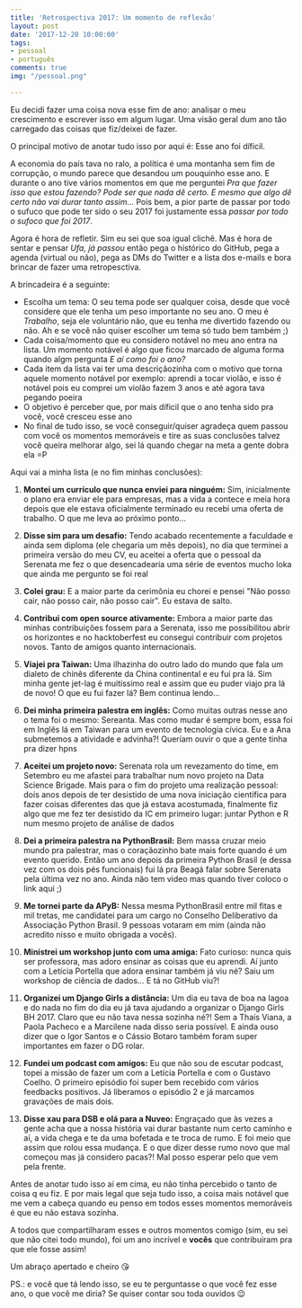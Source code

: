 ```yaml
---
title: 'Retrospectiva 2017: Um momento de reflexão'
layout: post
date: '2017-12-20 10:00:00'
tags:
- pessoal
- português
comments: true
img: "/pessoal.png"

---
```

Eu decidi fazer uma coisa nova esse fim de ano: analisar o meu crescimento e escrever isso em algum lugar. Uma visão geral dum ano tão carregado das coisas que fiz/deixei de fazer.

O principal motivo de anotar tudo isso por aqui é: Esse ano foi díficil.

A economia do país tava no ralo, a política é uma montanha sem fim de corrupção, o mundo parece que desandou um pouquinho esse ano. E durante o ano tive vários momentos em que me perguntei *Pra que fazer isso que estou fazendo? Pode ser que nada dê certo. E mesmo que algo dê certo não vai durar tanto assim...* Pois bem, a pior parte de passar por todo o sufuco que pode ter sido o seu 2017 foi justamente essa *passar por todo o sufoco que foi 2017*.

Agora é hora de refletir. Sim eu sei que soa igual clichê. Mas é hora de sentar e pensar *Ufa, já passou* então pega o histórico do GitHub, pega a agenda (virtual ou não), pega as DMs do Twitter e a lista dos e-mails e bora brincar de fazer uma retropesctiva. 

A brincadeira é a seguinte:
- Escolha um tema: O seu tema pode ser qualquer coisa, desde que você considere que ele tenha um peso importante no seu ano. O meu é *Trabalho*, seja ele voluntário não, que eu tenha me divertido fazendo ou não. Ah e se você não quiser escolher um tema só tudo bem também ;)
- Cada coisa/momento que eu considero notável no meu ano entra na lista. Um momento notável é algo que ficou marcado de alguma forma quando algm pergunta *E aí como foi o ano?*
- Cada item da lista vai ter uma descriçãozinha com o motivo que torna aquele momento notável por exemplo: aprendi a tocar violão, e isso é notável pois eu comprei um violão fazem 3 anos e até agora tava pegando poeira
- O objetivo é perceber que, por mais díficil que o ano tenha sido pra você, você cresceu esse ano
- No final de tudo isso, se você conseguir/quiser agradeça quem passou com você os momentos memoráveis e tire as suas conclusões talvez você queira melhorar algo, sei lá quando chegar na meta a gente dobra ela =P

Aqui vai a minha lista (e no fim minhas conclusões):

1. **Montei um currículo que nunca enviei para ninguém:**
 Sim, inicialmente o plano era enviar ele para empresas, mas a vida a contece e meia hora depois que ele estava oficialmente terminado eu recebi uma oferta de trabalho. O que me leva ao próximo ponto...

1. **Disse sim para um desafio:**
 Tendo acabado recentemente a faculdade e ainda sem diploma (ele chegaria um mês depois), no dia que terminei a primeira versão do meu CV, eu aceitei a oferta que o pessoal da Serenata me fez o que desencadearia uma série de eventos mucho loka que ainda me pergunto se foi real

1. **Colei grau:**
 E a maior parte da cerimônia eu chorei e pensei "Não posso cair, não posso cair, não posso cair". Eu estava de salto.

1. **Contribui com open source ativamente:**
 Embora a maior parte das minhas contribuições fossem para a Serenata, isso me possibilitou abrir os horizontes e no hacktoberfest eu consegui contribuir com projetos novos. Tanto de amigos quanto internacionais.

1. **Viajei pra Taiwan:**
 Uma ilhazinha do outro lado do mundo que fala um dialeto de chinês diferente da China continental e eu fui pra lá. Sim minha gente jet-lag é muitíssimo real e assim que eu puder viajo pra lá de novo! O que eu fui fazer lá? Bem continua lendo...

1. **Dei minha primeira palestra em inglês:**
 Como muitas outras nesse ano o tema foi o mesmo: Sereanta. Mas como mudar é sempre bom, essa foi em Inglês lá em Taiwan para um evento de tecnologia cívica. Eu e a Ana submetemos a atividade e advinha?! Queríam ouvir o que a gente tinha pra dizer hpns

1. **Aceitei um projeto novo:**
 Serenata rola um revezamento do time, em Setembro eu me afastei para trabalhar num novo projeto na Data Science Brigade.
Mais para o fim do projeto uma realização pessoal: dois anos depois de ter desistido de uma nova iniciação científica para fazer coisas diferentes das que já estava acostumada, finalmente fiz algo que me fez ter desistido da IC em primeiro lugar: juntar Python e R num mesmo projeto de análise de dados

1. **Dei a primeira palestra na PythonBrasil:**
 Bem massa cruzar meio mundo pra palestrar, mas o coraçãozinho bate mais forte quando é um evento querido. Então um ano depois da primeira Python Brasil (e dessa vez com os dois pés funcionais) fui lá pra Beagá falar sobre Serenata pela última vez no ano. Ainda não tem video mas quando tiver coloco o link aqui ;)

1. **Me tornei parte da APyB:**
 Nessa mesma PythonBrasil entre mil fitas e mil tretas, me candidatei para um cargo no Conselho Deliberativo da Associação Python Brasil. 9 pessoas votaram em mim (ainda não acredito nisso e muito obrigada a vocês).

1. **Ministrei um workshop junto com uma amiga:**
 Fato curioso: nunca quis ser professora, mas adoro ensinar as coisas que eu aprendi. Aí junto com a Letícia Portella que adora ensinar também já viu né? Saiu um workshop de ciência de dados... E tá no GitHub viu?!

1. **Organizei um Django Girls a distância:**
Um dia eu tava de boa na lagoa e do nada no fim do dia eu já tava ajudando a organizar o Django Girls BH 2017. Claro que eu não tava nessa sozinha né?! Sem a Thaís Viana, a Paola Pacheco e a Marcilene nada disso seria possível. E ainda ouso dizer que o Igor Santos e o Cássio Botaro também foram super importantes em fazer o DG rolar.

1. **Fundei um podcast com amigos:**
 Eu que não sou de escutar podcast, topei a missão de fazer um com a Letícia Portella e com o Gustavo Coelho. O primeiro episódio foi super bem recebido com vários feedbacks positivos. Já liberamos o episódio 2 e já marcamos gravações de mais dois.

1. **Disse xau para DSB e olá para a Nuveo:**
 Engraçado que às vezes a gente acha que a nossa história vai durar bastante num certo caminho e aí, a vida chega e te da uma bofetada e te troca de rumo. E foi meio que assim que rolou essa mudança. E o que dizer desse rumo novo que mal começou mas já considero pacas?! Mal posso esperar pelo que vem pela frente.

Antes de anotar tudo isso aí em cima, eu não tinha percebido o tanto de coisa q eu fiz. E por mais legal que seja tudo isso, a coisa mais notável que me vem a cabeça quando eu penso em todos esses momentos memoráveis é que eu não estava sozinha.

A todos que compartilharam esses e outros momentos comigo (sim, eu sei que não citei todo mundo), foi um ano incrível e **vocês** que contribuiram pra que ele fosse assim!

Um abraço apertado e cheiro 😘

PS.: e você que tá lendo isso, se eu te perguntasse o que você fez esse ano, o que você me diria? Se quiser contar sou toda ouvidos 😉
